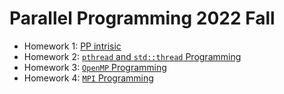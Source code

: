 # Parallel Programming 2022 Fall

- Homework 1: [PP intrisic](HW1/README.md)
- Homework 2: [`pthread` and `std::thread` Programming](HW2/README.md)
- Homework 3: [`OpenMP` Programming](HW3/README.md)
- Homework 4: [`MPI` Programming](HW4/README.md)
